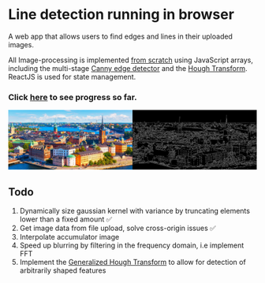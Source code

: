 # Line detection running in browser 

A web app that allows users to find edges and lines in their uploaded images. 

All Image-processing is implemented <ins>from scratch</ins> using JavaScript arrays, including the multi-stage [Canny edge detector](https://en.wikipedia.org/wiki/Canny_edge_detector) and the [Hough Transform](https://en.wikipedia.org/wiki/Hough_transform). ReactJS is used for state management. 

### Click [here](https://will-em.github.io/line-detection/) to see progress so far.
![Progress image](images/edge.jpg)

## Todo
1. Dynamically size gaussian kernel with variance by truncating elements lower than a fixed amount :white_check_mark:
2. Get image data from file upload, solve cross-origin issues :white_check_mark:
3. Interpolate accumulator image
4. Speed up blurring by filtering in the frequency domain, i.e implement FFT
5. Implement the [Generalized Hough Transform](https://en.wikipedia.org/wiki/Generalised_Hough_transform) to allow for detection of arbitrarily shaped features

